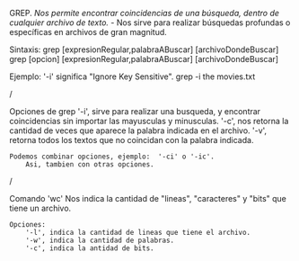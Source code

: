GREP.
    *Nos permite encontrar coincidencias de una búsqueda, dentro de cualquier archivo de texto.*
    - Nos sirve para realizar búsquedas profundas o específicas en archivos de gran magnitud.

Sintaxis:
    grep [expresionRegular,palabraABuscar] [archivoDondeBuscar]
    grep [opcion] [expresionRegular,palabraABuscar] [archivoDondeBuscar]

Ejemplo:    '-i' significa "Ignore Key Sensitive".
    grep -i the movies.txt

/

Opciones de grep
    '-i', sirve para realizar una busqueda, y encontrar coincidencias sin importar las mayusculas y minusculas.
    '-c', nos retorna la cantidad de veces que aparece la palabra indicada en el archivo.
    '-v', retorna todos los textos que no coincidan con la palabra indicada.

    Podemos combinar opciones, ejemplo:  '-ci' o '-ic'.
        Asi, tambien con otras opciones.
    
/

Comando 'wc'
    Nos indica la cantidad de "lineas", "caracteres" y "bits" que tiene un archivo.

    Opciones:
        '-l', indica la cantidad de lineas que tiene el archivo.
        '-w', indica la cantidad de palabras.
        '-c', indica la antidad de bits.